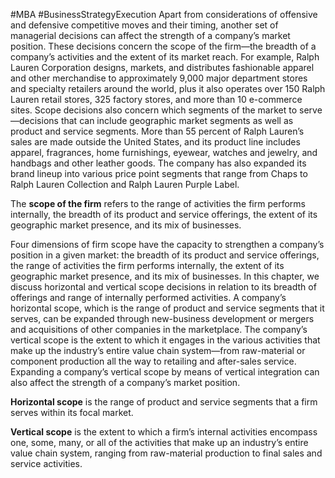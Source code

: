 #MBA #BusinessStrategyExecution 
Apart from considerations of offensive and defensive competitive moves and their timing, another set of managerial decisions can affect the strength of a company’s market position. These decisions concern the scope of the firm—the breadth of a company’s  activities and the extent of its market reach. For example, Ralph Lauren Corporation designs, markets, and distributes fashionable apparel and other merchandise to approximately 9,000 major department stores and specialty retailers around the world, plus it also operates over 150 Ralph Lauren retail stores, 325 factory stores, and more than 10 e-commerce sites. Scope decisions also concern which segments of the market to serve—decisions that can include geographic market segments as well as product and service segments. More than 55 percent of Ralph Lauren’s sales are made outside the United States, and its product line includes apparel, fragrances, home furnishings, eyewear, watches and jewelry, and handbags and other leather goods. The company has also expanded its brand lineup into various price point segments that range from Chaps to Ralph Lauren Collection and Ralph Lauren Purple Label.


The **scope of the firm** refers to the range of activities the firm performs internally, the breadth of its product and service offerings, the extent of its geographic market presence, and its mix of businesses.


Four dimensions of firm scope have the capacity to strengthen a company’s position in a given market: the breadth of its product and service offerings, the range of activities the firm performs internally, the extent of its geographic market presence, and its mix of businesses. In this chapter, we discuss horizontal and vertical scope decisions in relation to its breadth of offerings and range of internally performed activities. A company’s horizontal scope, which is the range of product and service segments that it serves, can be expanded through new-business development or mergers and acquisitions of other companies in the marketplace. The company’s vertical scope is the extent to which it engages in the various activities that make up the industry’s entire value chain system—from raw-material or component production all the way to retailing and after-sales service. Expanding a company’s vertical scope by means of vertical integration can also affect the strength of a company’s market position.

**Horizontal scope** is the range of product and service segments that a firm serves within its focal market.

**Vertical scope** is the extent to which a firm’s internal activities encompass one, some, many, or all of the activities that make up an industry’s entire value chain system, ranging from raw-material production to final sales and service activities.